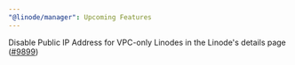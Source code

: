 ```yaml
---
"@linode/manager": Upcoming Features
---
```


Disable Public IP Address for VPC-only Linodes in the Linode's details page ([#9899](https://github.com/linode/manager/pull/9899))
